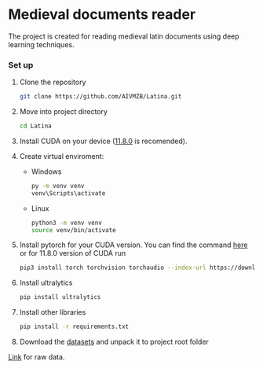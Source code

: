 # Medieval documents reader

The project is created for reading medieval latin documents using deep learning techniques. 

### Set up

1) Clone the repository 
    ```bash
    git clone https://github.com/AIVMZB/Latina.git
    ```
2) Move into project directory 
    ```bash
    cd Latina
    ```
3) Install CUDA on your device ([11.8.0](https://developer.nvidia.com/cuda-11-8-0-download-archive) is recomended). 
4) Create virtual enviroment:
    - Windows 
        ```bash
        py -m venv venv
        venv\Scripts\activate
        ```
    - Linux 
        ```bash
        python3 -m venv venv
        source venv/bin/activate
        ```
5) Install pytorch for your CUDA version. You can find the command [here](https://pytorch.org/get-started/locally/) or for 11.8.0 version of CUDA run 
    ```bash
    pip3 install torch torchvision torchaudio --index-url https://download.pytorch.org/whl/cu118
    ```

6) Install ultralytics 
    ```bash
    pip install ultralytics
    ```
7) Install other libraries 
    ```bash
    pip install -r requirements.txt
    ```
8) Download the [datasets](https://drive.google.com/file/d/1Uw4uyqgTVrOy2VdOgZIdBIwMiTCDGNMj/view?usp=drive_link) 
and unpack it to project root folder

[Link](https://drive.google.com/drive/folders/1rDiNWzTFDnUGerJdcM-tIONm1AEr_n0h?usp=sharing) for raw data.